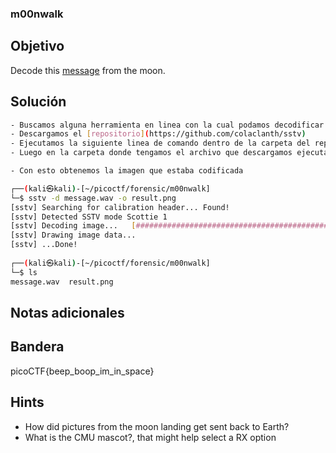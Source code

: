 ### m00nwalk
## Objetivo

Decode this [message](https://jupiter.challenges.picoctf.org/static/fc1edf07742e98a480c6aff7d2546107/message.wav) from the moon.
## Solución
```bash
- Buscamos alguna herramienta en linea con la cual podamos decodificar la imagen que esta en formato de audio.
- Descargamos el [repositorio](https://github.com/colaclanth/sstv)
- Ejecutamos la siguiente linea de comando dentro de la carpeta del repositorio "python setup.py install"
- Luego en la carpeta donde tengamos el archivo que descargamos ejecutamos el siguiente comando:

- Con esto obtenemos la imagen que estaba codificada

┌──(kali㉿kali)-[~/picoctf/forensic/m00nwalk]
└─$ sstv -d message.wav -o result.png 
[sstv] Searching for calibration header... Found!    
[sstv] Detected SSTV mode Scottie 1
[sstv] Decoding image...   [###########################################] 100%
[sstv] Drawing image data...
[sstv] ...Done!
                                                                             
┌──(kali㉿kali)-[~/picoctf/forensic/m00nwalk]
└─$ ls
message.wav  result.png
```
## Notas adicionales

## Bandera

picoCTF{beep_boop_im_in_space}
## Hints

- How did pictures from the moon landing get sent back to Earth?
- What is the CMU mascot?, that might help select a RX option